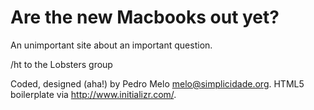 # Are the new Macbooks out yet?

An unimportant site about an important question.

/ht to the Lobsters group

Coded, designed (aha!) by Pedro Melo <melo@simplicidade.org>.
HTML5 boilerplate via http://www.initializr.com/.